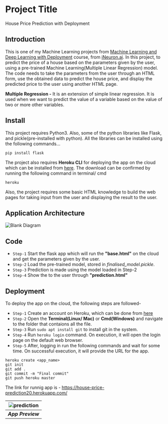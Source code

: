 # Project Title
House Price Prediction with Deployment

## Introduction
This is one of my Machine Learning projects from [Machine Learning and Deep Learning with Deployment](https://academy.ineuron.ai/machine-learning-masters.php) course, from [iNeuron.ai](https://academy.ineuron.ai/index.php). In this project, to predict the price of a house based on the parameters given by the user, using a pre-trained Machine Learning(Multiple Linear Regression) model. The code needs to take the parameters from the user through an HTML form, use the obtained data to predict the house price, and display the predicted price to the user using another HTML page.

**Multiple Regression -**  It is an extension of simple linear regression. It is used when we want to predict the value of a variable based on the value of two or more other variables.

## Install
This project requires Python3. Also, some of the python libraries like Flask, and pickle(pre-installed with python).
All the libraries can be installed using the following commands...
```
pip install flask
```
The project also requires **Heroku CLI** for deploying the app on the cloud which can be installed from [here](https://devcenter.heroku.com/articles/heroku-cli). The download can be confirmed by running the following command in terminal/ cmd<br>
```
heroku
``` 
Also, the project requires some basic HTML knowledge to build the web pages for taking input from the user and displaying the result to the user.

## Application Architecture
![Blank Diagram](https://user-images.githubusercontent.com/50728879/86828327-b7e16300-c0b0-11ea-8d2a-09257c71e524.png)

## Code
* `Step-1` Start the flask app which will run the **"base.html"** on the cloud and get the parameters given by the user.
* `Step-2` Load the pre-trained model, stored in *finalised_model.pickle*.
* `Step-3` Prediction is made using the model loaded in Step-2
* `Step-4` Show the  to the user through **"prediction.html"**

## Deployment

To deploy the app on the cloud, the following steps are followed-
* `Step-1` Create an account on Heroku, which can be done from [here](https://signup.heroku.com/t/platform?c=7013A000000ib1xQAA&gclid=Cj0KCQjwupD4BRD4ARIsABJMmZ_Ty2TKvICQqujWmS0-eRYP6KFCy_xgRz5SI-DXg2T9BevPhJ5fsGAaAlf7EALw_wcB)
* `Step-2` Open the **Terminal(Linux/ Mac)** or **Cmd(Windows)** and navigate to the folder that contaions all the file.
* `Step-3` Run ```sudo apt install git``` to install git in the system.
* `Step-4` Run ```heroku login``` command. On execution, it will open the login page on the default web browser.
* `Step-5` After, logging in run the following commands and wait for some time. On successful execution, it will provide the URL for the app.
```
heroku create <app_name>
git init
git add .
git commit -m "Final commit"
git push heroku master
``` 
The link for runnig app is - https://house-price-prediction20.herokuapp.com/

| ![prediction](https://user-images.githubusercontent.com/50728879/86831055-0ba17b80-c0b4-11ea-80ee-82dba9aca12d.gif) |
|:--:|
|***App Preview***|

